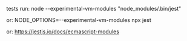 tests run:
node --experimental-vm-modules "node_modules/.bin/jest"

or:
NODE_OPTIONS=--experimental-vm-modules npx jest

or:
https://jestjs.io/docs/ecmascript-modules
